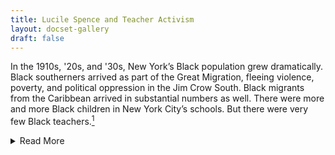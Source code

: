 ```yaml
---
title: Lucile Spence and Teacher Activism 
layout: docset-gallery
draft: false
---
```


In the 1910s, '20s, and '30s, New York’s Black population grew dramatically. Black southerners arrived as part of the Great Migration, fleeing violence, poverty, and political oppression in the Jim Crow South. Black migrants from the Caribbean arrived in substantial numbers as well. There were more and more Black children in New York City’s schools. But there were very few Black teachers.[^1]

<details>
  <summary>Read More</summary>

New York City put many barriers in place to prevent Black teachers from getting jobs. Black teachers had less access to the college training needed to become a teacher. Those who already had the degrees and other qualifications faced a racist and ableist examination structure, one which disqualified teachers for their speech - if they had southern or non-native accents when speaking English - or their bodies, if they were judged overweight or otherwise disabled, in the eyes of the examiners.[^2]

Many of the Black teachers who cleared these hurdles and did get hired as teachers worked in solidarity with one another, with white colleagues (many of whom were Jewish leftists) and with parents in their communities. Together they found a variety of ways to protest and seek equality for New York students.[^3]  

During the anti-communist “Red Scare” of the early 1940s through the 1950s, Black activist educators like Spence and her peers, and some of their white Jewish colleagues, were accused of membership in the Communist Party, which, if proven, would have led to their being fired from their teaching positions.[^4] Whether they were members of the party or not, Spence and her peers sought radical change in the US. They wanted to end racism and poverty faced by many of their Black students in New York City.

[^1]: Christina Collins, *Ethnically Qualified: Race, Merit, and the Selection of Urban Teachers, 1920-1980* (New York: Teachers College Press, 2012).

[^2]: Collins, *Ethnically Qualified*; Diana D’Amico Pawlewicz, *Blaming Teachers: Professionalization Policies and the Failure of Reform in American History* (New Brunswick, NJ: Rutgers University Press, 2019); Jonna Perrillo, "Beyond 'Progressive' Reform: Bodies, Discipline, and the Construction of the
Professional Teacher in Interwar America,” *History of Education Quarterly* 44, no. 3 (Autumn, 2004): 337-363; Kate Rousmaniere, “Those Who Can’t, Teach: The Disabling History of American Educators,” *History of Education Quarterly* 53, no. 1 (February 2013): 90-103.

[^3]: Clarence Taylor, “Harlem Schools and the New York City Teachers Union,” in *Educating Harlem\: A Century of Schooling and Resistance in a Black Community* ed. Ansley T. Erickson and Ernest Morrell (New York: Columbia University Press, 2019), [https://harlemeducationhistory.library.columbia.edu/book/chapters/06/](https://harlemeducationhistory.library.columbia.edu/book/chapters/06/); Jonna Perrillo, *Uncivil Rights: Teachers, Unions, and Race in the Battle for School Equity* (Chicago: University of Chicago Press, 2012).
